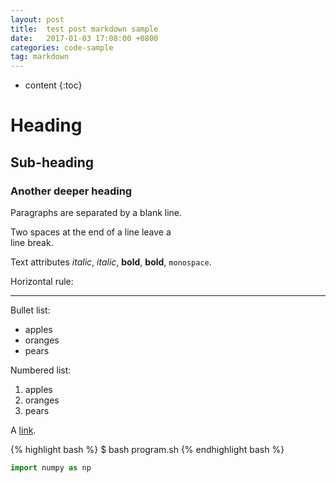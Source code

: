 ```yaml
---
layout: post
title:  test post markdown sample
date:   2017-01-03 17:08:00 +0800
categories: code-sample
tag: markdown
---
```


* content
{:toc}



# Heading

## Sub-heading

### Another deeper heading
 
Paragraphs are separated
by a blank line.

Two spaces at the end of a line leave a  
line break.

Text attributes _italic_, *italic*, __bold__, **bold**, `monospace`.

Horizontal rule:

---

Bullet list:

  * apples
  * oranges
  * pears

Numbered list:

  1. apples
  2. oranges
  3. pears

A [link](http://example.com).

{% highlight bash %} $ bash program.sh {% endhighlight bash %}

```python
import numpy as np 
```
